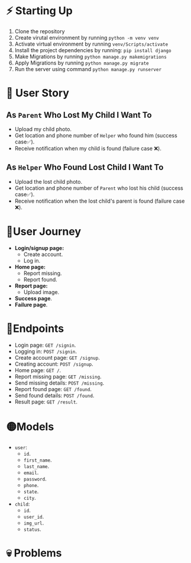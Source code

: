 # ⚡ Starting Up
1. Clone the repository
2. Create virutal environment by running  `python -m venv venv`
3. Activate virtual environment by running `venv/Scripts/activate`
4. Install the project dependencies by running: `pip install django`
5. Make Migrations by running `python manage.py makemigrations`
6. Apply Migrations by running `python manage.py migrate`
7. Run the server using command `python manage.py runserver`
# 👤 User Story 
## As `Parent` Who Lost My Child I Want To
- Upload my child photo.
- Get location and phone number of `Helper` who found him (success case✅).
- Receive notification when my child is found (failure case ❌).
## As `Helper` Who Found Lost Child I Want To
- Upload the lost child photo.
- Get location and phone number of `Parent` who lost his child (success case✅).
- Receive notification when the lost child's parent is found (failure case ❌).
# 🚩User Journey
   - **Login/signup page:**
	   - Create account.
	   - Log in.
   - **Home page:**
	   - Report missing.
	   - Report found.
   - **Report page:**
	   - Upload image.
   - **Success page**.
   - **Failure page**.
# 🔵Endpoints
- Login page: `GET /signin`.
- Logging in: `POST /signin`.
- Create account page: `GET /signup`.
- Creating account: `POST /signup`.
- Home page: `GET /`.
- Report missing page: `GET /missing`.
- Send missing details: `POST /missing`.
- Report found page: `GET /found`.
- Send found details: `POST /found`.
- Result page: `GET /result`.
# 🟡Models
- `user`:
	- `id`.
	- `first_name`.
	- `last_name`.
	- `email`.
 	- `password`. 
	- `phone`.
	- `state`.
	- `city`.
- `child`:
	- `id`.
	- `user_id`.
	- `img_url`.
	- `status`.
# 💀 Problems
